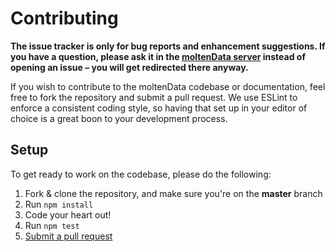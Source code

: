 # Contributing

**The issue tracker is only for bug reports and enhancement suggestions. If you have a question, please ask it in the [moltenData server](https://discord.gg/{code}) instead of opening an issue – you will get redirected there anyway.**

If you wish to contribute to the moltenData codebase or documentation, feel free to fork the repository and submit a
pull request. We use ESLint to enforce a consistent coding style, so having that set up in your editor of choice
is a great boon to your development process.

## Setup

To get ready to work on the codebase, please do the following:

1.  Fork & clone the repository, and make sure you're on the **master** branch
2.  Run `npm install`
3.  Code your heart out!
4.  Run `npm test`
5.  [Submit a pull request](https://github.com/kendinikertenkelebek/moltenData/compare)